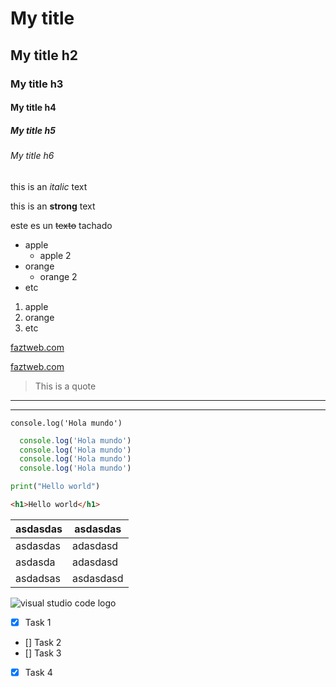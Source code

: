 <!--HEADERS-->

# My title
## My title h2
### My title h3
#### My title h4
##### My title h5
###### My title h6

<!-- type of texts -->
this is an *italic* text

this is an **strong** text

este es un ~~texto~~ tachado

<!-- UL -->
* apple
  * apple 2
* orange
  * orange 2
* etc

<!-- OL -->
1. apple
2. orange
3. etc

[faztweb.com](https://www.faztweb.com)

[faztweb.com](https://www.faztweb.com "Custom title")

> This is a quote

---
___

`console.log('Hola mundo')`

```javascript
  console.log('Hola mundo')
  console.log('Hola mundo')
  console.log('Hola mundo')
  console.log('Hola mundo')
```

```python
print("Hello world")
```

```html
<h1>Hello world</h1>
```
|asdasdas | asdasdas |
|---------|----------|
| asdasdas| adasdasd |
| asdasda | adasdasd |
| asdadsas| asdasdasd|

![visual studio code logo](https://user-images.githubusercontent.com/674621/71187801-14e60a80-2280-11ea-94c9-e56576f76baf.png "VSCode logo")

<!-- GITHUB MARKDOWN -->
* [x] Task 1
* [] Task 2
* [] Task 3
* [x] Task 4
